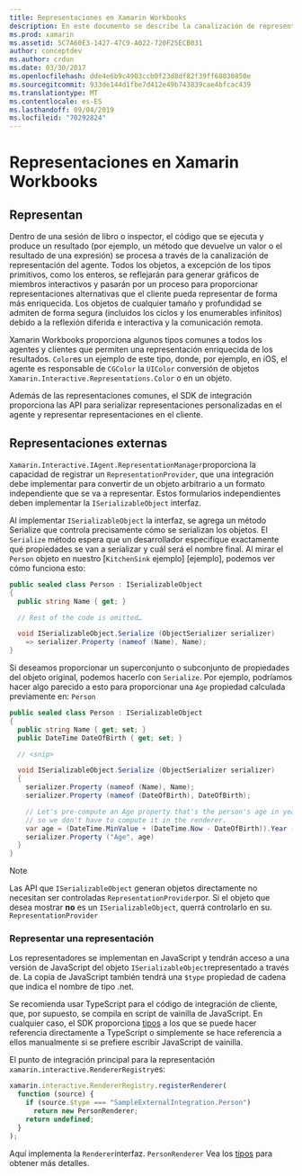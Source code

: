 ```yaml
---
title: Representaciones en Xamarin Workbooks
description: En este documento se describe la canalización de representación Xamarin Workbooks, que habilita la representación de resultados enriquecidos para cualquier código que devuelva un valor.
ms.prod: xamarin
ms.assetid: 5C7A60E3-1427-47C9-A022-720F25ECB031
author: conceptdev
ms.author: crdun
ms.date: 03/30/2017
ms.openlocfilehash: dde4e6b9c4903ccb0f23d8df82f39ff68030850e
ms.sourcegitcommit: 933de144d1fbe7d412e49b743839cae4bfcac439
ms.translationtype: MT
ms.contentlocale: es-ES
ms.lasthandoff: 09/04/2019
ms.locfileid: "70292824"
---
```

# <a name="representations-in-xamarin-workbooks"></a>Representaciones en Xamarin Workbooks

## <a name="representations"></a>Representan

Dentro de una sesión de libro o inspector, el código que se ejecuta y produce un resultado (por ejemplo, un método que devuelve un valor o el resultado de una expresión) se procesa a través de la canalización de representación del agente. Todos los objetos, a excepción de los tipos primitivos, como los enteros, se reflejarán para generar gráficos de miembros interactivos y pasarán por un proceso para proporcionar representaciones alternativas que el cliente pueda representar de forma más enriquecida. Los objetos de cualquier tamaño y profundidad se admiten de forma segura (incluidos los ciclos y los enumerables infinitos) debido a la reflexión diferida e interactiva y la comunicación remota.

Xamarin Workbooks proporciona algunos tipos comunes a todos los agentes y clientes que permiten una representación enriquecida de los resultados. `Color`es un ejemplo de este tipo, donde, por ejemplo, en iOS, el agente es responsable de `CGColor` la `UIColor` conversión de objetos `Xamarin.Interactive.Representations.Color` o en un objeto.

Además de las representaciones comunes, el SDK de integración proporciona las API para serializar representaciones personalizadas en el agente y representar representaciones en el cliente.

## <a name="external-representations"></a>Representaciones externas

`Xamarin.Interactive.IAgent.RepresentationManager`proporciona la capacidad de registrar un `RepresentationProvider`, que una integración debe implementar para convertir de un objeto arbitrario a un formato independiente que se va a representar. Estos formularios independientes deben implementar la `ISerializableObject` interfaz.

Al implementar `ISerializableObject` la interfaz, se agrega un método Serialize que controla precisamente cómo se serializan los objetos. El `Serialize` método espera que un desarrollador especifique exactamente qué propiedades se van a serializar y cuál será el nombre final. Al mirar el `Person` objeto en nuestro [`KitchenSink` ejemplo] [ejemplo], podemos ver cómo funciona esto:

```csharp
public sealed class Person : ISerializableObject
{
  public string Name { get; }

  // Rest of the code is omitted…

  void ISerializableObject.Serialize (ObjectSerializer serializer)
    => serializer.Property (nameof (Name), Name);
}
```

Si deseamos proporcionar un superconjunto o subconjunto de propiedades del objeto original, podemos hacerlo con `Serialize`. Por ejemplo, podríamos hacer algo parecido a esto para proporcionar una `Age` propiedad calculada previamente en: `Person`

```csharp
public sealed class Person : ISerializableObject
{
  public string Name { get; set; }
  public DateTime DateOfBirth { get; set; }

  // <snip>

  void ISerializableObject.Serialize (ObjectSerializer serializer)
  {
    serializer.Property (nameof (Name), Name);
    serializer.Property (nameof (DateOfBirth), DateOfBirth);

    // Let's pre-compute an Age property that's the person's age in years,
    // so we don't have to compute it in the renderer.
    var age = (DateTime.MinValue + (DateTime.Now - DateOfBirth)).Year - 1;
    serializer.Property ("Age", age)
  }
}
```

> [!NOTE]
> Las API que `ISerializableObject` generan objetos directamente no necesitan ser controladas `RepresentationProvider`por. Si el objeto que desea mostrar **no** es un `ISerializableObject`, querrá controlarlo en su. `RepresentationProvider`

### <a name="rendering-a-representation"></a>Representar una representación

Los representadores se implementan en JavaScript y tendrán acceso a una versión de JavaScript del objeto `ISerializableObject`representado a través de. La copia de JavaScript también tendrá una `$type` propiedad de cadena que indica el nombre de tipo .net.

Se recomienda usar TypeScript para el código de integración de cliente, que, por supuesto, se compila en script de vainilla de JavaScript. En cualquier caso, el SDK proporciona [tipos][typings] a los que se puede hacer referencia directamente a TypeScript o simplemente se hace referencia a ellos manualmente si se prefiere escribir JavaScript de vainilla.

El punto de integración principal para la representación `xamarin.interactive.RendererRegistry`es:

```js
xamarin.interactive.RendererRegistry.registerRenderer(
  function (source) {
    if (source.$type === "SampleExternalIntegration.Person")
      return new PersonRenderer;
    return undefined;
  }
);
```

Aquí implementa la `Renderer`interfaz. `PersonRenderer` Vea los [tipos][typings] para obtener más detalles.

[typings]: https://github.com/xamarin/Workbooks/blob/master/SDK/typings/xamarin-interactive.d.ts
